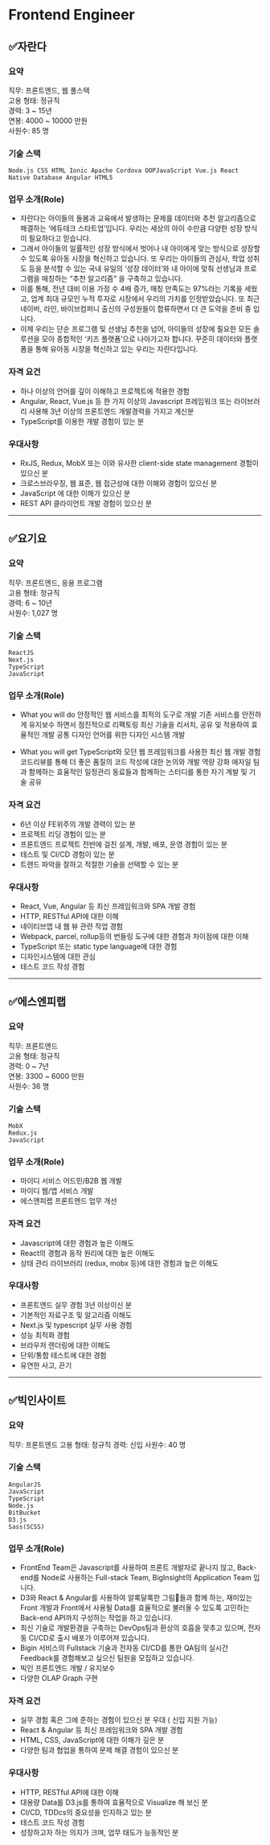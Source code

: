 # Frontend Engineer

## ✅자란다

### 요약
직무:	프론트엔드, 웹 풀스택   
고용 형태:	정규직   
경력:	3 ~ 15년   
연봉:	4000 ~ 10000 만원  
사원수:	85 명   

### 기술 스택
    Node.js CSS HTML Ionic Apache Cordova OOPJavaScript Vue.js React Native Database Angular HTML5

### 업무 소개(Role)
- 자란다는 아이들의 돌봄과 교육에서 발생하는 문제를 데이터와 추천 알고리즘으로 해결하는 ‘에듀테크 스타트업’입니다. 우리는 세상의 아이 수만큼 다양한 성장 방식이 필요하다고 믿습니다.
- 그래서 아이들의 일률적인 성장 방식에서 벗어나 내 아이에게 맞는 방식으로 성장할 수 있도록 유아동 시장을 혁신하고 있습니다. 또 우리는 아이들의 관심사, 학업 성취도 등을 분석할 수 있는 국내 유일의 ‘성장 데이터’와 내 아이에 맞춰 선생님과 프로그램을 매칭하는 “추천 알고리즘” 을 구축하고 있습니다.
- 이를 통해, 전년 대비 이용 가정 수 4배 증가, 매칭 만족도는 97%라는 기록을 세웠고, 업계 최대 규모인 누적 투자로 시장에서 우리의 가치를 인정받았습니다. 또 최근 네이버, 라인, 바이브컴퍼니 출신의 구성원들이 합류하면서 더 큰 도약을 준비 중 입니다.
- 이제 우리는 단순 프로그램 및 선생님 추천을 넘어, 아이들의 성장에 필요한 모든 솔루션을 모아 종합적인 ‘키즈 플랫폼’으로 나아가고자 합니다. 꾸준히 데이터와 플랫폼을 통해 유아동 시장을 혁신하고 있는 우리는
자란다입니다.


### 자격 요건
- 하나 이상의 언어를 깊이 이해하고 프로젝트에 적용한 경험   
- Angular, React, Vue.js 등 한 가지 이상의 Javascript 프레임워크 또는 라이브러리 사용해 3년 이상의 프론트엔드 개발경력을 가지고 계신분   
- TypeScript를 이용한 개발 경험이 있는 분   

### 우대사항
- RxJS, Redux, MobX 또는 이와 유사한 client-side state management 경험이 있으신 분   
- 크로스브라우징, 웹 표준, 웹 접근성에 대한 이해와 경험이 있으신 분   
- JavaScript 에 대한 이해가 있으신 분   
- REST API 클라이언트 개발 경험이 있으신 분   
---
## ✅요기요

### 요약
직무:	프론트엔드, 응용 프로그램   
고용 형태:	정규직   
경력:	6 ~ 10년   
사원수:	1,027 명   


### 기술 스택
    ReactJS
    Next.js
    TypeScript 
    JavaScript

### 업무 소개(Role)
- What you will do
    안정적인 웹 서비스를 최적의 도구로 개발
    기존 서비스를 안전하게 유지보수 하면서 점진적으로 리팩토링
    최신 기술을 리서치, 공유 및 적용하여 효율적인 개발
    공통 디자인 언어를 위한 디자인 시스템 개발


- What you will get
    TypeScript와 모던 웹 프레임워크를 사용한 최신 웹 개발 경험
    코드리뷰를 통해 더 좋은 품질의 코드 작성에 대한 논의와 개발 역량 강화
    애자일 팀과 함께하는 효율적인 일정관리
    동료들과 함께하는 스터디를 통한 자기 계발 및 기술 공유

### 자격 요건
- 6년 이상 FE위주의 개발 경력이 있는 분
- 프로젝트 리딩 경험이 있는 분
- 프론트엔드 프로젝트 전반에 걸친 설계, 개발, 배포, 운영 경험이 있는 분
- 테스트 및 CI/CD 경험이 있는 분
- 트렌드 파악을 잘하고 적절한 기술을 선택할 수 있는 분

### 우대사항
- React, Vue, Angular 등 최신 프레임워크와 SPA 개발 경험
- HTTP, RESTful API에 대한 이해
- 네이티브앱 내 웹 뷰 관련 작업 경험
- Webpack, parcel, rollup등의 번들링 도구에 대한 경험과 차이점에 대한 이해
- TypeScript 또는 static type language에 대한 경험
- 디자인시스템에 대한 관심
- 테스트 코드 작성 경험
---
## ✅에스엔피랩

### 요약
직무:	프론트엔드   
고용 형태:	정규직   
경력:	0 ~ 7년   
연봉:	3300 ~ 6000 만원   
사원수:	36 명   

### 기술 스택
    MobX
    Redux.js
    JavaScript

### 업무 소개(Role)
- 마이디 서비스 어드민/B2B 웹 개발
- 마이디 웹/앱 서비스 개발
- 에스앤피랩 프론트엔드 업무 개선


### 자격 요건
- Javascript에 대한 경험과 높은 이해도
- React의 경험과 동작 원리에 대한 높은 이해도
- 상태 관리 라이브러리 (redux, mobx 등)에 대한 경험과 높은 이해도

### 우대사항
- 프론트엔드 실무 경험 3년 이상이신 분
- 기본적인 자료구조 및 알고리즘 이해도
- Next.js 및 typescript 실무 사용 경험
- 성능 최적화 경험
- 브라우저 렌더링에 대한 이해도
- 단위/통합 테스트에 대한 경험
- 유연한 사고, 끈기
---
## ✅빅인사이트

### 요약
직무:	프론트엔드
고용 형태:	정규직
경력:	신입
사원수:	40 명

### 기술 스택
    AngularJS
    JavaScript
    TypeScript
    Node.js
    BitBucket
    D3.js
    Sass(SCSS)

### 업무 소개(Role)
- FrontEnd Team은 Javascript를 사용하여 프론트 개발자로 끝나지 않고, Back-end를 Node로 사용하는 Full-stack Team, BigInsight의 Application Team 입니다.
- D3와 React & Angular를 사용하여 알록달록한 그림🎨들과 함께 하는, 재미있는 Front 개발과 Front에서 사용될 Data를 효율적으로 불러올 수 있도록 고민하는 Back-end API까지 구성하는 작업을 하고 있습니다.
- 최신 기술로 개발환경을 구축하는 DevOps팀과 환상의 호흡을 맞추고 있으며, 전자동 CI/CD로 출시 배포가 이루어져 있습니다.
- Bigin 서비스의 Fullstack 기술과 전자동 CI/CD를 통한 QA팀의 실시간 Feedback를 경험해보고 싶으신 팀원을 모집하고 있습니다.
- 빅인 프론트엔드 개발 / 유지보수
- 다양한 OLAP Graph 구현

### 자격 요건
- 실무 경험 혹은 그에 준하는 경험이 있으신 분 우대 ( 신입 지원 가능)
- React & Angular 등 최신 프레임워크와 SPA 개발 경험
- HTML, CSS, JavaScript에 대한 이해가 깊은 분
- 다양한 팀과 협업을 통하여 문제 해결 경험이 있으신 분

### 우대사항
- HTTP, RESTful API에 대한 이해
- 대용량 Data를 D3.js를 통하여 효율적으로 Visualize 해 보신 분
- CI/CD, TDDcs의 중요성을 인지하고 있는 분
- 테스트 코드 작성 경험
- 성장하고자 하는 의지가 크며, 업무 태도가 능동적인 분
